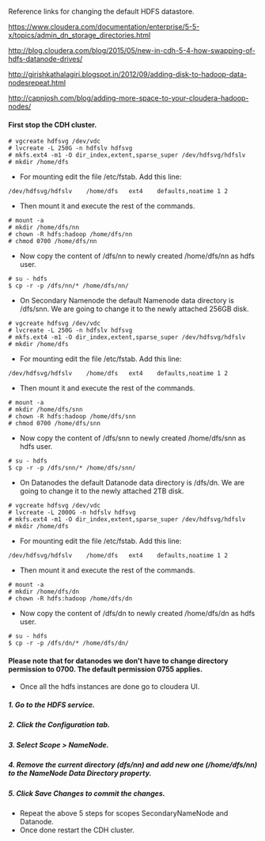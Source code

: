 
Reference links for changing the default HDFS datastore.

https://www.cloudera.com/documentation/enterprise/5-5-x/topics/admin_dn_storage_directories.html

http://blog.cloudera.com/blog/2015/05/new-in-cdh-5-4-how-swapping-of-hdfs-datanode-drives/

http://girishkathalagiri.blogspot.in/2012/09/adding-disk-to-hadoop-data-nodesrepeat.html

http://capnjosh.com/blog/adding-more-space-to-your-cloudera-hadoop-nodes/



#### First stop the CDH cluster.

```
# vgcreate hdfsvg /dev/vdc
# lvcreate -L 250G -n hdfslv hdfsvg
# mkfs.ext4 -m1 -O dir_index,extent,sparse_super /dev/hdfsvg/hdfslv
# mkdir /home/dfs
```
* For mounting edit the file /etc/fstab. Add this line:
```
/dev/hdfsvg/hdfslv    /home/dfs   ext4    defaults,noatime 1 2
```
* Then mount it and execute the rest of the commands.
```
# mount -a
# mkdir /home/dfs/nn
# chown -R hdfs:hadoop /home/dfs/nn
# chmod 0700 /home/dfs/nn
```
* Now copy the content of /dfs/nn to newly created /home/dfs/nn as hdfs user.
```
# su - hdfs
$ cp -r -p /dfs/nn/* /home/dfs/nn/
```
* On Secondary Namenode the default Namenode data directory is /dfs/snn. We are going to change it to the newly attached 256GB disk.
```
# vgcreate hdfsvg /dev/vdc
# lvcreate -L 250G -n hdfslv hdfsvg
# mkfs.ext4 -m1 -O dir_index,extent,sparse_super /dev/hdfsvg/hdfslv
# mkdir /home/dfs
```
* For mounting edit the file /etc/fstab. Add this line:
```
/dev/hdfsvg/hdfslv    /home/dfs   ext4    defaults,noatime 1 2
```
* Then mount it and execute the rest of the commands.
```
# mount -a
# mkdir /home/dfs/snn
# chown -R hdfs:hadoop /home/dfs/snn
# chmod 0700 /home/dfs/snn
```
* Now copy the content of /dfs/snn to newly created /home/dfs/snn as hdfs user.
```
# su - hdfs
$ cp -r -p /dfs/snn/* /home/dfs/snn/
```

* On Datanodes the default Datanode data directory is /dfs/dn. We are going to change it to the newly attached 2TB disk.
```
# vgcreate hdfsvg /dev/vdc
# lvcreate -L 2000G -n hdfslv hdfsvg
# mkfs.ext4 -m1 -O dir_index,extent,sparse_super /dev/hdfsvg/hdfslv
# mkdir /home/dfs
```
* For mounting edit the file /etc/fstab. Add this line:
```
/dev/hdfsvg/hdfslv    /home/dfs   ext4    defaults,noatime 1 2
```
* Then mount it and execute the rest of the commands.
```
# mount -a
# mkdir /home/dfs/dn
# chown -R hdfs:hadoop /home/dfs/dn

```
* Now copy the content of /dfs/dn to newly created /home/dfs/dn as hdfs user.
```
# su - hdfs
$ cp -r -p /dfs/dn/* /home/dfs/dn/
```
#### Please note that for datanodes we don't have to change directory permission to 0700. The default permission 0755 applies.

* Once all the hdfs instances are done go to cloudera UI.

##### 1. Go to the HDFS service.
##### 2. Click the Configuration tab.
##### 3. Select Scope > NameNode.
##### 4. Remove the current directory (dfs/nn) and add new one (/home/dfs/nn) to the NameNode Data Directory property.
##### 5. Click Save Changes to commit the changes.

* Repeat the above 5 steps for scopes SecondaryNameNode and Datanode.
* Once done restart the CDH cluster.
